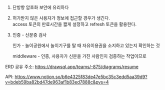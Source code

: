 1. 단방향 암호화
   보안에 유리하다

2. 허가받지 않은 사용자가 정보에 접근할 경우가 생긴다.   
   access 토큰의 만료시간을 짧게 설정하고 refresh 토큰을 활용한다.

3. 인증 - 신분증 검사

   인가 - 놀이공원에서 놀이기구를 탈 때 자유이용권을 소지하고 있는지 확인하는 것

   middleware - 인증, 사용자가 신분을 가진 사람인지 검증하는 작업이므로   

 ERD 공유 주소: https://drawsql.app/teams/-875/diagrams/resume

 API: https://www.notion.so/b6e4325f83de47e5bc35c3edd5aa39d9?v=bdeb59ba82bd47de963af1b83ed7888c&pvs=4
